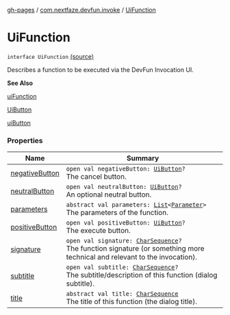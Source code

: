 [gh-pages](../../index.md) / [com.nextfaze.devfun.invoke](../index.md) / [UiFunction](./index.md)

# UiFunction

`interface UiFunction` [(source)](https://github.com/NextFaze/dev-fun/tree/master/devfun/src/main/java/com/nextfaze/devfun/invoke/UiFunction.kt#L52)

Describes a function to be executed via the DevFun Invocation UI.

**See Also**

[uiFunction](../ui-function.md)

[UiButton](../-ui-button/index.md)

[uiButton](../ui-button.md)

### Properties

| Name | Summary |
|---|---|
| [negativeButton](negative-button.md) | `open val negativeButton: `[`UiButton`](../-ui-button/index.md)`?`<br>The cancel button. |
| [neutralButton](neutral-button.md) | `open val neutralButton: `[`UiButton`](../-ui-button/index.md)`?`<br>An optional neutral button. |
| [parameters](parameters.md) | `abstract val parameters: `[`List`](https://kotlinlang.org/api/latest/jvm/stdlib/kotlin.collections/-list/index.html)`<`[`Parameter`](../-parameter/index.md)`>`<br>The parameters of the function. |
| [positiveButton](positive-button.md) | `open val positiveButton: `[`UiButton`](../-ui-button/index.md)`?`<br>The execute button. |
| [signature](signature.md) | `open val signature: `[`CharSequence`](https://kotlinlang.org/api/latest/jvm/stdlib/kotlin/-char-sequence/index.html)`?`<br>The function signature (or something more technical and relevant to the invocation). |
| [subtitle](subtitle.md) | `open val subtitle: `[`CharSequence`](https://kotlinlang.org/api/latest/jvm/stdlib/kotlin/-char-sequence/index.html)`?`<br>The subtitle/description of this function (dialog subtitle). |
| [title](title.md) | `abstract val title: `[`CharSequence`](https://kotlinlang.org/api/latest/jvm/stdlib/kotlin/-char-sequence/index.html)<br>The title of this function (the dialog title). |
